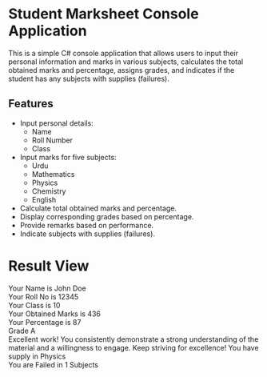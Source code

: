 # Student Marksheet Console Application

This is a simple C# console application that allows users to input their personal information and marks in various subjects, calculates the total obtained marks and percentage, assigns grades, and indicates if the student has any subjects with supplies (failures).

## Features

- Input personal details:
  - Name
  - Roll Number
  - Class
- Input marks for five subjects:
  - Urdu
  - Mathematics
  - Physics
  - Chemistry
  - English
- Calculate total obtained marks and percentage.
- Display corresponding grades based on percentage.
- Provide remarks based on performance.
- Indicate subjects with supplies (failures).


#  Result View

Your Name is John Doe <br />
Your Roll No is 12345 <br />
Your Class is 10 <br />
Your Obtained Marks is 436 <br />
Your Percentage is 87 <br />
Grade A <br />
Excellent work! You consistently demonstrate a strong understanding of the material and a willingness to engage. Keep striving for excellence!
You have supply in Physics <br />
You are Failed in 1 Subjects
